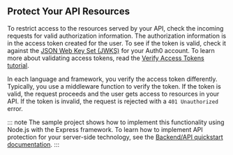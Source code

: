 ## Protect Your API Resources

To restrict access to the resources served by your API, check the incoming requests for valid authorization information. 
The authorization information is in the access token created for the user. To see if the token is valid, check it against the [JSON Web Key Set (JWKS)](/jwks) for your Auth0 account. To learn more about validating access tokens, read the [Verify Access Tokens tutorial](/api-auth/tutorials/verify-access-token).

In each language and framework, you verify the access token differently.
Typically, you use a middleware function to verify the token. If the token is valid, the request proceeds and the user gets access to resources in your API. If the token is invalid, the request is rejected with a `401 Unauthorized` error. 

::: note
The sample project shows how to implement this functionality using Node.js with the Express framework. 
To learn how to implement API protection for your server-side technology, see the [Backend/API quickstart documentation](/quickstart/backend).
:::